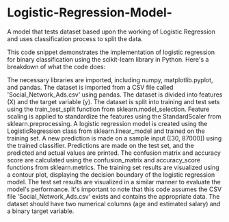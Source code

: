 # Logistic-Regression-Model-
A model that tests dataset based upon the working of Logistic Regression and uses classification process to split the data.

This code snippet demonstrates the implementation of logistic regression for binary classification using the scikit-learn library in Python. Here's a breakdown of what the code does:

The necessary libraries are imported, including numpy, matplotlib.pyplot, and pandas.
The dataset is imported from a CSV file called 'Social_Network_Ads.csv' using pandas.
The dataset is divided into features (X) and the target variable (y).
The dataset is split into training and test sets using the train_test_split function from sklearn.model_selection.
Feature scaling is applied to standardize the features using the StandardScaler from sklearn.preprocessing.
A logistic regression model is created using the LogisticRegression class from sklearn.linear_model and trained on the training set.
A new prediction is made on a sample input ([30, 87000]) using the trained classifier.
Predictions are made on the test set, and the predicted and actual values are printed.
The confusion matrix and accuracy score are calculated using the confusion_matrix and accuracy_score functions from sklearn.metrics.
The training set results are visualized using a contour plot, displaying the decision boundary of the logistic regression model.
The test set results are visualized in a similar manner to evaluate the model's performance.
It's important to note that this code assumes the CSV file 'Social_Network_Ads.csv' exists and contains the appropriate data. The dataset should have two numerical columns (age and estimated salary) and a binary target variable.
